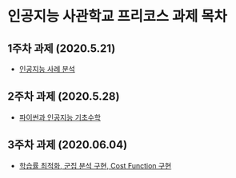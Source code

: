 # 인공지능 사관학교 프리코스 과제 목차

## 1주차 과제 (2020.5.21)
* [인공지능 사례 분석](https://github.com/Jinu0903/AIAcademy/blob/master/PreAssignment_1.ipynb)

## 2주차 과제 (2020.5.28)
* [파이썬과 인공지능 기초수학](https://nbviewer.jupyter.org/github/Jinu0903/AIAcademy/blob/master/PreAssignment_2.ipynb)

## 3주차 과제 (2020.06.04)
* [학습률 최적화, 군집 분석 구현, Cost Function 구현](https://nbviewer.jupyter.org/github/Jinu0903/AIAcademy/blob/master/PreAssignment_3.ipynb)
